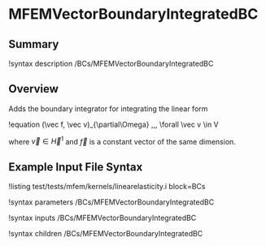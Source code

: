 # MFEMVectorBoundaryIntegratedBC

## Summary

!syntax description /BCs/MFEMVectorBoundaryIntegratedBC

## Overview

Adds the boundary integrator for integrating the linear form

!equation
(\vec f, \vec v)_{\partial\Omega} \,\,\, \forall \vec v \in V

where $\vec v \in \vec H^1$ and $\vec f$ is a constant vector of the same dimension.

## Example Input File Syntax

!listing test/tests/mfem/kernels/linearelasticity.i block=BCs

!syntax parameters /BCs/MFEMVectorBoundaryIntegratedBC

!syntax inputs /BCs/MFEMVectorBoundaryIntegratedBC

!syntax children /BCs/MFEMVectorBoundaryIntegratedBC
